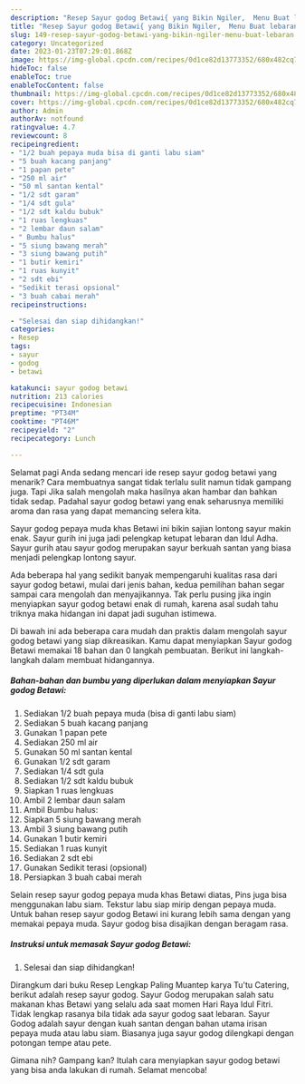 ```yaml
---
description: "Resep Sayur godog Betawi{ yang Bikin Ngiler,  Menu Buat lebaran"
title: "Resep Sayur godog Betawi{ yang Bikin Ngiler,  Menu Buat lebaran"
slug: 149-resep-sayur-godog-betawi-yang-bikin-ngiler-menu-buat-lebaran
category: Uncategorized
date: 2023-01-23T07:29:01.868Z
image: https://img-global.cpcdn.com/recipes/0d1ce82d13773352/680x482cq70/sayur-godog-betawi-foto-resep-utama.jpg
hideToc: false
enableToc: true
enableTocContent: false
thumbnail: https://img-global.cpcdn.com/recipes/0d1ce82d13773352/680x482cq70/sayur-godog-betawi-foto-resep-utama.jpg
cover: https://img-global.cpcdn.com/recipes/0d1ce82d13773352/680x482cq70/sayur-godog-betawi-foto-resep-utama.jpg
author: Admin
authorAv: notfound
ratingvalue: 4.7
reviewcount: 8
recipeingredient:
- "1/2 buah pepaya muda bisa di ganti labu siam"
- "5 buah kacang panjang"
- "1 papan pete"
- "250 ml air"
- "50 ml santan kental"
- "1/2 sdt garam"
- "1/4 sdt gula"
- "1/2 sdt kaldu bubuk"
- "1 ruas lengkuas"
- "2 lembar daun salam"
- " Bumbu halus"
- "5 siung bawang merah"
- "3 siung bawang putih"
- "1 butir kemiri"
- "1 ruas kunyit"
- "2 sdt ebi"
- "Sedikit terasi opsional"
- "3 buah cabai merah"
recipeinstructions:

- "Selesai dan siap dihidangkan!"
categories:
- Resep
tags:
- sayur
- godog
- betawi

katakunci: sayur godog betawi 
nutrition: 213 calories
recipecuisine: Indonesian
preptime: "PT34M"
cooktime: "PT46M"
recipeyield: "2"
recipecategory: Lunch

---
```



Selamat pagi Anda sedang mencari ide resep sayur godog betawi yang menarik? Cara membuatnya sangat tidak terlalu sulit namun tidak gampang juga. Tapi Jika salah mengolah maka hasilnya akan hambar dan bahkan tidak sedap. Padahal sayur godog betawi yang enak seharusnya memiliki aroma dan rasa yang dapat memancing selera kita.


Sayur godog pepaya muda khas Betawi ini bikin sajian lontong sayur makin enak. Sayur gurih ini juga jadi pelengkap ketupat lebaran dan Idul Adha. Sayur gurih atau sayur godog merupakan sayur berkuah santan yang biasa menjadi pelengkap lontong sayur.

Ada beberapa hal yang sedikit banyak mempengaruhi kualitas rasa dari sayur godog betawi, mulai dari jenis bahan, kedua pemilihan bahan segar sampai cara mengolah dan menyajikannya. Tak perlu pusing jika ingin menyiapkan sayur godog betawi enak di rumah, karena asal sudah tahu triknya maka hidangan ini dapat jadi suguhan istimewa.


Di bawah ini ada beberapa cara mudah dan praktis dalam mengolah sayur godog betawi yang siap dikreasikan. Kamu dapat menyiapkan Sayur godog Betawi memakai 18 bahan dan 0 langkah pembuatan. Berikut ini langkah-langkah dalam membuat hidangannya.

<!--inarticleads1-->

##### Bahan-bahan dan bumbu yang diperlukan dalam menyiapkan Sayur godog Betawi:

1. Sediakan 1/2 buah pepaya muda (bisa di ganti labu siam)
1. Sediakan 5 buah kacang panjang
1. Gunakan 1 papan pete
1. Sediakan 250 ml air
1. Gunakan 50 ml santan kental
1. Gunakan 1/2 sdt garam
1. Sediakan 1/4 sdt gula
1. Sediakan 1/2 sdt kaldu bubuk
1. Siapkan 1 ruas lengkuas
1. Ambil 2 lembar daun salam
1. Ambil  Bumbu halus:
1. Siapkan 5 siung bawang merah
1. Ambil 3 siung bawang putih
1. Gunakan 1 butir kemiri
1. Sediakan 1 ruas kunyit
1. Sediakan 2 sdt ebi
1. Gunakan Sedikit terasi (opsional)
1. Persiapkan 3 buah cabai merah


Selain resep sayur godog pepaya muda khas Betawi diatas, Pins juga bisa menggunakan labu siam. Tekstur labu siap mirip dengan pepaya muda. Untuk bahan resep sayur godog Betawi ini kurang lebih sama dengan yang memakai pepaya muda. Sayur godog bisa disajikan dengan beragam rasa. 

<!--inarticleads2-->

##### Instruksi untuk memasak Sayur godog Betawi:


1. Selesai dan siap dihidangkan!

Dirangkum dari buku Resep Lengkap Paling Muantep karya Tu&#39;tu Catering, berikut adalah resep sayur godog. Sayur Godog merupakan salah satu makanan khas Betawi yang selalu ada saat momen Hari Raya Idul Fitri. Tidak lengkap rasanya bila tidak ada sayur godog saat lebaran. Sayur Godog adalah sayur dengan kuah santan dengan bahan utama irisan pepaya muda atau labu siam. Biasanya juga sayur godog dilengkapi dengan potongan tempe atau pete. 

Gimana nih? Gampang kan? Itulah cara menyiapkan sayur godog betawi yang bisa anda lakukan di rumah. Selamat mencoba!
